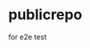 # publicrepo
for e2e test










































































































































































































































































































































































































































































































































































































































































































































































































































































































